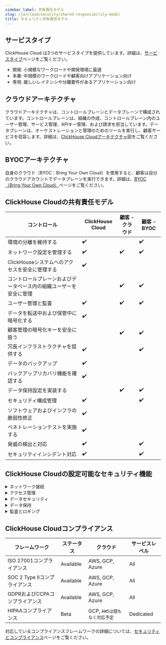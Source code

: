 ```yaml
---
sidebar_label: 共有責任モデル
slug: /ja/cloud/security/shared-responsibility-model
title: セキュリティ共有責任モデル
---
```


## サービスタイプ

ClickHouse Cloud は3つのサービスタイプを提供しています。詳細は、[サービスタイプ](/docs/ja/cloud/manage/service-types)ページをご覧ください。

- 開発: 小規模なワークロードや開発環境に最適
- 本番: 中規模のワークロードや顧客向けアプリケーション向け
- 専用: 厳しいレイテンシや分離要件があるアプリケーション向け

## クラウドアーキテクチャ

クラウドアーキテクチャは、コントロールプレーンとデータプレーンで構成されています。コントロールプレーンは、組織の作成、コントロールプレーン内のユーザー管理、サービス管理、APIキー管理、および請求を担当しています。データプレーンは、オーケストレーションと管理のためのツールを実行し、顧客サービスを収容します。詳細は、[ClickHouse Cloudアーキテクチャ](/docs/ja/cloud/reference/architecture)図をご覧ください。

## BYOCアーキテクチャ

自身のクラウド（BYOC：Bring Your Own Cloud）を使用すると、顧客は自分のクラウドアカウントでデータプレーンを実行できます。詳細は、[BYOC（Bring Your Own Cloud）](/docs/ja/cloud/reference/byoc)ページをご覧ください。

## ClickHouse Cloudの共有責任モデル

| コントロール                                                          | ClickHouse Cloud  | 顧客 - クラウド | 顧客 - BYOC |
|-----------------------------------------------------------------------|-------------------|------------------|-----------------|
| 環境の分離を維持する                                                  | ✔️                 |                  | ✔️               |
| ネットワーク設定を管理する                                            | ✔️                 | ✔️                | ✔️               |
| ClickHouseシステムへのアクセスを安全に管理する                      | ✔️                 |                  |                 |
| コントロールプレーンおよびデータベース内の組織ユーザーを安全に管理    |                   | ✔️                | ✔️               |
| ユーザー管理と監査                                                    | ✔️                 | ✔️                | ✔️               |
| データを転送中および保管中に暗号化する                                | ✔️                 |                  |                 |
| 顧客管理の暗号化キーを安全に扱う                                      |                   | ✔️                | ✔️               |
| 冗長インフラストラクチャを提供する                                    | ✔️                 |                  | ✔️               |
| データのバックアップ                                                  | ✔️                 |                  |                 |
| バックアップリカバリ機能を確認する                                    | ✔️                 |                  |                 |
| データ保持設定を実装する                                              |                   | ✔️                | ✔️               |
| セキュリティ構成管理                                                    | ✔️                 |                  | ✔️               |
| ソフトウェアおよびインフラの脆弱性修正                                  | ✔️                 |                  |                 |
| ペネトレーションテストを実施する                                      | ✔️                 |                  |                 |
| 脅威の検出と対応                                                      | ✔️                 |                  | ✔️               |
| セキュリティインシデント対応                                          | ✔️                 |                  | ✔️               |

## ClickHouse Cloudの設定可能なセキュリティ機能

<details>
  <summary>ネットワーク接続</summary>

  | 設定                                                                                              | ステータス    | クラウド             | サービスレベル           |  
  |------------------------------------------------------------------------------------------------------|-----------|-------------------|-------------------------|
  | サービスへの接続を制限する[IPフィルタ](/docs/ja/cloud/security/setting-ip-filters)         | Available | AWS, GCP, Azure   | All                     |
  | サービスへの安全な接続のための[プライベートリンク](/docs/ja/cloud/security/private-link-overview)| Available | AWS, GCP, Azure   | Production or Dedicated |
  
</details>
<details>
  <summary>アクセス管理</summary>

  
  | 設定                                                                                              | ステータス    | クラウド             | サービスレベル           |  
  |------------------------------------------------------------------------------------------------------|-----------|-------------------|-------------------------|
  | コントロールプレーンでの[標準のロールベースアクセス](/docs/ja/cloud/security/cloud-access-management) | Available | AWS, GCP, Azure | All               | 
  | [多要素認証（MFA）](/docs/ja/cloud/security/cloud-authentication#multi-factor-authhentication)利用可能 | Available | AWS, GCP, Azure | All   |
  | コントロールプレーンへの[SAMLシングルサインオン](/docs/ja/cloud/security/saml-setup)利用可能      | Preview   | AWS, GCP, Azure   | Qualified Customers     |
  | データベースにおける[詳細なロールベースアクセス制御](/docs/ja/cloud/security/cloud-access-management#database-roles) | Available | AWS, GCP, Azure | All          |
  
</details>
<details>
  <summary>データセキュリティ</summary>

  | 設定                                                                                              | ステータス    | クラウド             | サービスレベル           |  
  |------------------------------------------------------------------------------------------------------|-----------|-------------------|-------------------------|
  | [クラウドプロバイダーとリージョン](/docs/ja/cloud/reference/supported-regions)の選択                   | Available | AWS, GCP, Azure   | All                     |
  | 制限付きの[無料のデイリーバックアップ](/docs/ja/cloud/manage/backups#default-backup-policy)        | Available | AWS, GCP, Azure   | All                     |
  | [カスタムバックアップ設定](/docs/ja/cloud/manage/backups#configurable-backups)利用可能            | Available | GCP, AWS, Azure   | Production or Dedicated |
  | 顧客管理の暗号化キー（CMEK）による透過的なデータ暗号化利用可能 | Available | AWS | Production or Dedicated |
  | 手動キー管理による[フィールドレベル暗号化](/docs/ja/sql-reference/functions/encryption-functions)   | Availablle | GCP, AWS, Azure | All  |

  
</details>
<details>
  <summary>データ保持</summary>

  | 設定                                                                                              | ステータス    | クラウド             | サービスレベル           |  
  |------------------------------------------------------------------------------------------------------|-----------|-------------------|-------------------------|
  | [有効期限(TTL)](/docs/ja/sql-reference/statements/alter/ttl)設定による保持管理                  | Available | AWS, GCP, Azure   | All                     |
  | 大量削除アクションのための[ALTER TABLE DELETE](/docs/ja/sql-reference/statements/alter/delete)   | Available | AWS, GCP, Azure   | All                     |
  | 測定された削除活動のための[軽量DELETE](/docs/ja/sql-reference/statements/delete)                  | Available | AWS, GCP, Azure   | All                     |
  
</details>
<details>
  <summary>監査とロギング</summary>

  | 設定                                                                                              | ステータス    | クラウド             | サービスレベル           |  
  |------------------------------------------------------------------------------------------------------|-----------|-------------------|-------------------------|
  | コントロールプレーン活動のための[監査ログ](/docs/ja/cloud/security/audit-logging)               | Available | AWS, GCP, Azure   | All                     |
  | データベース活動のための[セッションログ](/docs/ja/operations/system-tables/session_log)       | Available | AWS, GCP, Azure   | All                     |
  | データベース活動のための[クエリログ](/docs/ja/operations/system-tables/query_log)              | Available | AWS, GCP, Azure   | All                     |
  
</details>

## ClickHouse Cloudコンプライアンス

  | フレームワーク                                                                                          | ステータス    | クラウド             | サービスレベル           |  
  |------------------------------------------------------------------------------------------------------|-----------|-------------------|-------------------------|
  | ISO 27001コンプライアンス                                                                                | Available | AWS, GCP, Azure   | All                     |
  | SOC 2 Type IIコンプライアンス                                                                         | Available | AWS, GCP, Azure   | All                     |
  | GDPRおよびCCPAコンプライアンス                                                                         | Available | AWS, GCP, Azure   | All                     |
  | HIPAAコンプライアンス                                                                                   | Beta | GCP, `AWSは間もなく対応予定` | Dedicated        |

  対応しているコンプライアンスフレームワークの詳細については、[セキュリティとコンプライアンス](/docs/ja/cloud/security/security-and-compliance)ページをご覧ください。
